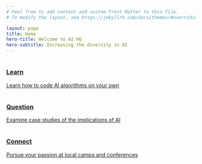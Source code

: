 ```yaml
---
# Feel free to add content and custom Front Matter to this file.
# To modify the layout, see https://jekyllrb.com/docs/themes/#overriding-theme-defaults

layout: page
title: Home
hero-title: Welcome to AI HQ
hero-subtitle: Increasing the diversity in AI
---
```

<!-- 
<div class="hero-image-container">
    <img src="{{site.baseurl}}/assets/img/{{page.title}}-hero.jpg">
    <div class="hero-text">
        <h1 class="intro-title"><b>Welcome to AI HQ</b></h1>
        <h4>Increasing the diversity in AI</h4>
    </div>
</div> -->

<div class="container">
    <div class="row">
        <div class="col-sm">
            <a class="card-link" href="{{site.baseurl}}/code/">
                <div class="fancy-card">
                    <div class="fancy-card-overlay"></div>
                    <div class="page-card-symbol">
                        <h1><i class="fas fa-code"></i></h1>
                    </div>
                    <div class="page-card-title">
                        <h3>Learn</h3>
                    </div>
                    <div class="page-card-description">
                        <p>
                            <!-- Learn how to code AI algorithms to conceptialize and implement in you next project -->
                            Learn how to code AI algorithms on your own
                        </p>
                    </div>
                </div>
            </a>
        </div>
        <div class="col-sm">
            <a class="card-link" href="{{site.baseurl}}/ethics/">
                <div class="fancy-card">
                    <div class="fancy-card-overlay"></div>
                    <div class="page-card-symbol">
                        <h1><i class="fas fa-balance-scale"></i></h1>
                    </div>
                    <div class="page-card-title">
                        <h3>Question</h3>
                    </div>
                    <div class="page-card-description">
                        <p>
                            <!-- Examine stories and case studies of the implications and ethics of AI and its use -->
                            Examine case studies of the implications of AI
                        </p>
                    </div>
                </div>
            </a>
        </div>
        <div class="col-sm">
            <a class="card-link" href="{{site.baseurl}}/conferences/">
                <div class="fancy-card">
                    <div class="fancy-card-overlay"></div>
                    <div class="page-card-symbol">
                        <h1><i class="fas fa-link"></i></h1>
                    </div>
                    <div class="page-card-title">
                        <h3>Connect</h3>
                    </div>
                    <div class="page-card-description">
                        <p>
                            <!-- Find a tech camp or conference near you to build your skills and expand your network -->
                            Pursue your passion at local camps and conferences
                        </p>
                    </div>
                </div>
            </a>
        </div>
    </div>
</div>
